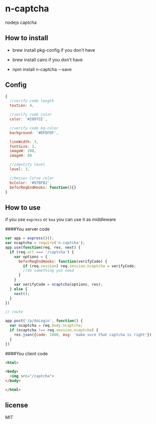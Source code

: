 # n-captcha
nodejs captcha

How to install
---------------

- brew install pkg-config if you don't have

- brew install cairo if you don't have

- npm install n-captcha --save


Config
-------
```javascript
{
  //verify code length
  textLen: 4,

  //verify code color
  color: '#2897CE',

  //verify code bg-color
  background: '#DFDFDF',

  lineWidth: 3,
  fontSize: 3,
  imageW: 200,
  imageH: 80

  //identify level
  level: 3,

  //bezier Curve color
  bcColor: '#97BFB2',
  beforReqEndHooks: function(){}
}
```



How to use
----------

if you use `express` or `koa` you can use it as middleware

####You server code
```javascript
var app = express()();
var ncaptcha = require('n-captcha');
app.use(function(req, res, next) {
  if (req.url === '/captcha') {
    var options = {
      beforReqEndHooks: function(verifyCode) {
        if (req.session) req.session.ncaptcha = verifyCode;
        //do something you need
      }
    }
    var verifyCode = ncaptcha(options, res);
  } else {
    next();
  }
})

// route

app.post('/p/doLogin', function() {
  var ncaptcha = req.body.ncaptcha;
  if (ncaptcha !== req.session.ncaptcha) {
    res.json({code: 1000, msg: 'make sure that captcha is right'})
  }
})

```

####You client code
```html
<html>

<body>
  <img src="/captcha">
</body>

</html>

```

license
--------
MIT
